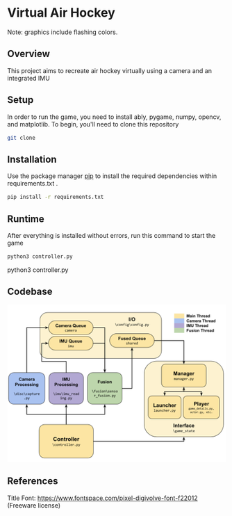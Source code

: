 # Virtual Air Hockey
Note: graphics include flashing colors.
## Overview
This project aims to recreate air hockey virtually using a camera and an integrated IMU
## Setup
In order to run the game, you need to install ably, pygame, numpy, opencv, and matplotlib.
To begin, you'll need to clone this repository 
```bash
git clone
```
## Installation

Use the package manager [pip](https://pip.pypa.io/en/stable/) to install the required dependencies within requirements.txt .

```bash
pip install -r requirements.txt
```

## Runtime ##
After everything is installed without errors, run this command to start the game
```bash
python3 controller.py 
```
python3 controller.py 
## Codebase
![code](https://github.com/180D-FW-2023/Team8/blob/master/assets/code_overview.png)
## References
Title Font: https://www.fontspace.com/pixel-digivolve-font-f22012 (Freeware license)
